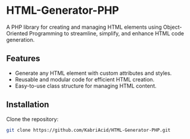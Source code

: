 # HTML-Generator-PHP

A PHP library for creating and managing HTML elements using Object-Oriented Programming to streamline, simplify, and enhance HTML code generation.

## Features

- Generate any HTML element with custom attributes and styles.
- Reusable and modular code for efficient HTML creation.
- Easy-to-use class structure for managing HTML content.

## Installation

Clone the repository:
```bash
git clone https://github.com/KabriAcid/HTML-Generator-PHP.git
